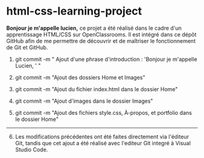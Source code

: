 # html-css-learning-project
**Bonjour je m'appelle lucien,** ce projet a été réalisé dans le cadre d'un apprentissage HTML/CSS sur OpenClassrooms. Il est intégré dans ce dépôt GitHub afin de me permettre de découvrir et de maîtriser le fonctionnement de Git et GitHub.

1) git commit -m " Ajout d'une phrase d'introduction : 'Bonjour je m'appelle Lucien, ' "

2) git commit -m "Ajout des dossiers Home et Images"

3) git commit -m "Ajout du fichier index.html dans le dossier Home"

4) git commit -m "Ajout d'images dans le dossier Images" 

5) git commit -m "Ajout des fichiers style.css, À-propos, et portfolio dans le dossier Home"

---------------------------------------

6) Les modifications précédentes ont été faites directement via l'éditeur Git, tandis que cet ajout a été réalisé avec l'editeur Git integré à Visual Studio Code.